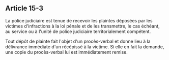 Article 15-3
----
La police judiciaire est tenue de recevoir les plaintes déposées par les
victimes d'infractions à la loi pénale et de les transmettre, le cas échéant, au
service ou à l'unité de police judiciaire territorialement compétent.

Tout dépôt de plainte fait l'objet d'un procès-verbal et donne lieu à la
délivrance immédiate d'un récépissé à la victime. Si elle en fait la demande,
une copie du procès-verbal lui est immédiatement remise.
